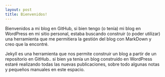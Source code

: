 ```yaml
---
layout: post
title: Bienvenidos!
---
```


Bienvenidos a mi blog en GitHub, si bien tengo (o tenía) mi blog en WordPress en mi sitio personal, estaba buscando construir (o poder utilizar) una herramienta que me permitiera la gestión del blog con MarkDown y creo que la encontré.

Jekyll es una herramienta que nos permite construir un blog a partir de un repositorio en GitHub.. si bien ya tenía un blog construído en WordPress estaré realizando todas las nuevas publicaciones, sobre todo algunas notas y pequeños manuales en este espacio. 
